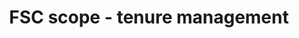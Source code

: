 ---
title: 'FSC scope - tenure management'
field: 'fsc.focus.tenureManagement'
slug: 'fsc-resource-scope-tenure-management'
description: 'select from control list'
comment: 'Indicate the tenure management included in the coverage of the resource'
required: False
vocabulary: 'fsc-resource-scope-tenure-management.txt'
policy: 'Controlled value. Multi select from control list.'
---